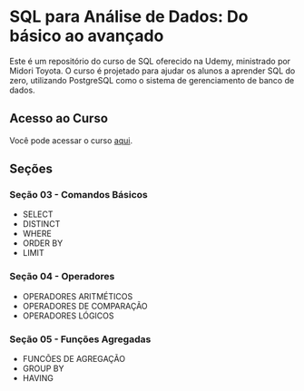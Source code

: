 # SQL para Análise de Dados: Do básico ao avançado

Este é um repositório do curso de SQL oferecido na Udemy, ministrado por Midori Toyota. O curso é projetado para ajudar os alunos a aprender SQL do zero, utilizando PostgreSQL como o sistema de gerenciamento de banco de dados. 

## Acesso ao Curso

Você pode acessar o curso [aqui](https://www.udemy.com/course/sql-para-analise-de-dados/?couponCode=ST2MT43024).

## Seções
### Seção 03 - Comandos Básicos
- SELECT
- DISTINCT
- WHERE
- ORDER BY
- LIMIT
### Seção 04 - Operadores
- OPERADORES ARITMÉTICOS
- OPERADORES DE COMPARAÇÃO
- OPERADORES LÓGICOS
### Seção 05 - Funções Agregadas
- FUNCÕES DE AGREGAÇÃO
- GROUP BY
- HAVING

